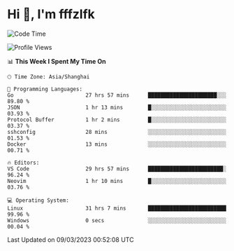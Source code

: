 # Hi 👋, I'm fffzlfk

<!--START_SECTION:waka-->
![Code Time](http://img.shields.io/badge/Code%20Time-101%20hrs%209%20mins-blue)

![Profile Views](http://img.shields.io/badge/Profile%20Views-0-blue)

📊 **This Week I Spent My Time On** 

```text
🕑︎ Time Zone: Asia/Shanghai

💬 Programming Languages: 
Go                       27 hrs 57 mins      ██████████████████████░░░   89.80 % 
JSON                     1 hr 13 mins        █░░░░░░░░░░░░░░░░░░░░░░░░   03.93 % 
Protocol Buffer          1 hr 2 mins         █░░░░░░░░░░░░░░░░░░░░░░░░   03.37 % 
sshconfig                28 mins             ░░░░░░░░░░░░░░░░░░░░░░░░░   01.53 % 
Docker                   13 mins             ░░░░░░░░░░░░░░░░░░░░░░░░░   00.71 % 

🔥 Editors: 
VS Code                  29 hrs 57 mins      ████████████████████████░   96.24 % 
Neovim                   1 hr 10 mins        █░░░░░░░░░░░░░░░░░░░░░░░░   03.76 % 

💻 Operating System: 
Linux                    31 hrs 7 mins       █████████████████████████   99.96 % 
Windows                  0 secs              ░░░░░░░░░░░░░░░░░░░░░░░░░   00.04 % 
```


 Last Updated on 09/03/2023 00:52:08 UTC
<!--END_SECTION:waka-->
